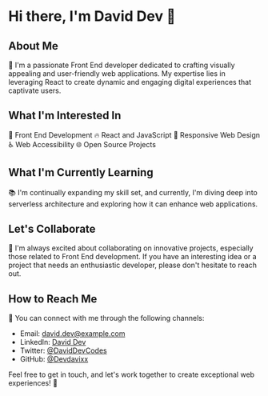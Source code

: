 # Hi there, I'm David Dev 👋

## About Me
🚀 I'm a passionate Front End developer dedicated to crafting visually appealing and user-friendly web applications. My expertise lies in leveraging React to create dynamic and engaging digital experiences that captivate users.

## What I'm Interested In
🌟 Front End Development
🔥 React and JavaScript
🎨 Responsive Web Design
♿ Web Accessibility
🌐 Open Source Projects

## What I'm Currently Learning
📚 I'm continually expanding my skill set, and currently, I'm diving deep into serverless architecture and exploring how it can enhance web applications.

## Let's Collaborate
🤝 I'm always excited about collaborating on innovative projects, especially those related to Front End development. If you have an interesting idea or a project that needs an enthusiastic developer, please don't hesitate to reach out.

## How to Reach Me
📧 You can connect with me through the following channels:
- Email: david.dev@example.com
- LinkedIn: [David Dev](https://www.linkedin.com/in/daviddev)
- Twitter: [@DavidDevCodes](https://twitter.com/DavidDevCodes)
- GitHub: [@Devdavixx](https://github.com/Devdavixx)

Feel free to get in touch, and let's work together to create exceptional web experiences! 🚀
